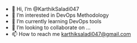- 👋 Hi, I’m @KarthikSaladi047
- 👀 I’m interested in DevOps Methodology
- 🌱 I’m currently learning DevOps tools
- 💞️ I’m looking to collaborate on ...
- 📫 How to reach me karthiksaladi047@gmail.com

<!---
KarthikSaladi047/KarthikSaladi047 is a ✨ special ✨ repository because its `README.md` (this file) appears on your GitHub profile.
You can click the Preview link to take a look at your changes.
--->
